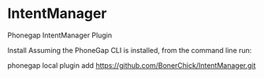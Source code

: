 IntentManager
============

Phonegap IntentManager Plugin

Install
Assuming the PhoneGap CLI is installed, from the command line run:

phonegap local plugin add https://github.com/BonerChick/IntentManager.git

